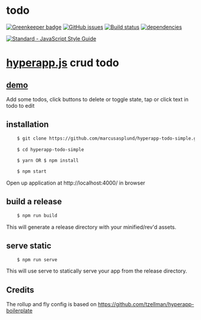 # todo

[![Greenkeeper badge](https://badges.greenkeeper.io/marcusasplund/hyperapp-todo-simple.svg)](https://greenkeeper.io/)
[![GitHub issues](https://img.shields.io/github/issues/marcusasplund/hyperapp-todo-simple.svg)](https://github.com/marcusasplund/hyperapp-todo-simple/issues)
[![Build status](https://travis-ci.org/marcusasplund/hyperapp-todo-simple.svg?branch=master)](https://travis-ci.org/marcusasplund/hyperapp-todo-simple)
[![dependencies](https://david-dm.org/marcusasplund/hyperapp-todo-simple.svg)](https://david-dm.org/marcusasplund/hyperapp-todo-simple)

[![Standard - JavaScript Style Guide](https://cdn.rawgit.com/feross/standard/master/badge.svg)](https://github.com/feross/standard)

# [hyperapp.js](https://github.com/hyperapp/hyperapp) crud todo

## [demo](https://pap.as/hyperapp/todo/)

Add some todos, click buttons to delete or toggle state, tap or click text in todo to edit

## installation

````bash
    $ git clone https://github.com/marcusasplund/hyperapp-todo-simple.git
 
    $ cd hyperapp-todo-simple
 
    $ yarn OR $ npm install

    $ npm start
````

Open up application at http://localhost:4000/ in browser

## build a release

````bash
    $ npm run build

````
This will generate a release directory with your minified/rev'd assets.


## serve static

````bash
    $ npm run serve

````

This will use serve to statically serve your app from the release directory.

## Credits

The rollup and fly config is based on https://github.com/tzellman/hyperapp-boilerplate
